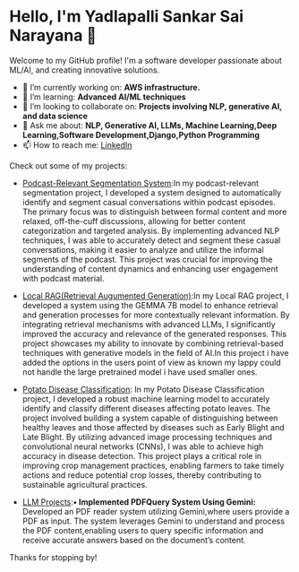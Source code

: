 # Hello, I'm Yadlapalli Sankar Sai Narayana 👋

Welcome to my GitHub profile! I'm a software developer passionate about ML/AI, and creating innovative solutions.

- 🔭 I’m currently working on: **AWS infrastructure.**
- 🌱 I’m learning: **Advanced AI/ML techniques**
- 👯 I’m looking to collaborate on: **Projects involving NLP, generative AI, and data science**
- 💬 Ask me about: **NLP, Generative AI, LLMs, Machine Learning,Deep Learning,Software Development,Django,Python Programming**
- 📫 How to reach me: [LinkedIn](https://www.linkedin.com/in/sankar-sai-narayana-yadlapalli/)

Check out some of my projects:

- [Podcast-Relevant Segmentation System](https://github.com/joecheriross/podcast-relevant-segment):In my podcast-relevant segmentation project, I developed a system designed to automatically identify and segment casual conversations within podcast episodes. The primary focus was to distinguish between formal content and more relaxed, off-the-cuff discussions, allowing for better content categorization and targeted analysis. By implementing advanced NLP techniques, I was able to accurately detect and segment these casual conversations, making it easier to analyze and utilize the informal segments of the podcast. This project was crucial for improving the understanding of content dynamics and enhancing user engagement with podcast material.
- [Local RAG(Retrieval Augumented Generation)](https://github.com/s-a-n-k-a-r-2-7-0-6/Local-RAG-Retrieval-Augmented-Generation-):In my Local RAG project, I developed a system using the GEMMA 7B model to enhance retrieval and generation processes for more contextually relevant information. By integrating retrieval mechanisms with advanced LLMs, I significantly improved the accuracy and relevance of the generated responses. This project showcases my ability to innovate by combining retrieval-based techniques with generative models in the field of AI.In this project i have added the options in the users point of view as known my lappy could not handle the large pretrained model i have used smaller ones.
-  [Potato Disease Classification](https://github.com/s-a-n-k-a-r-2-7-0-6/potato-disease-prediction): In my Potato Disease Classification project, I developed a robust machine learning model to accurately identify and classify different diseases affecting potato leaves. The project involved building a system capable of distinguishing between healthy leaves and those affected by diseases such as Early Blight and Late Blight. By utilizing advanced image processing techniques and convolutional neural networks (CNNs), I was able to achieve high accuracy in disease detection. This project plays a critical role in improving crop management practices, enabling farmers to take timely actions and reduce potential crop losses, thereby contributing to sustainable agricultural practices.

- [LLM Projects](https://github.com/s-a-n-k-a-r-2-7-0-6/LLM-Projects):**• Implemented PDFQuery System Using Gemini:** Developed an PDF reader system utilizing Gemini,where users provide a PDF as input. The
 system leverages Gemini to understand and process the PDF content,enabling users to query specific information and receive accurate answers
 based on the document’s content.

Thanks for stopping by!
